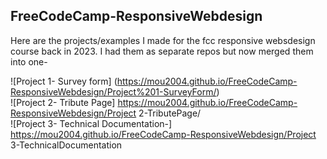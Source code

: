 ## FreeCodeCamp-ResponsiveWebdesign
Here are the projects/examples I made for the fcc responsive websdesign course back in 2023. I had them as separate repos but now merged them into one- <br>

![Project 1- Survey form] (https://mou2004.github.io/FreeCodeCamp-ResponsiveWebdesign/Project%201-SurveyForm/) <br>
![Project 2- Tribute Page] https://mou2004.github.io/FreeCodeCamp-ResponsiveWebdesign/Project 2-TributePage/ <br>
![Project 3- Technical Documentation-] https://mou2004.github.io/FreeCodeCamp-ResponsiveWebdesign/Project 3-TechnicalDocumentation  <br>
